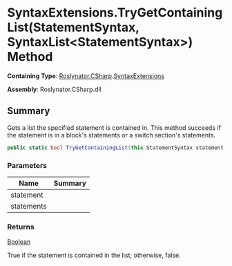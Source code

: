 # SyntaxExtensions\.TryGetContainingList\(StatementSyntax, SyntaxList\<StatementSyntax>\) Method

**Containing Type**: [Roslynator.CSharp](../../README.md)\.[SyntaxExtensions](../README.md)

**Assembly**: Roslynator\.CSharp\.dll

## Summary

Gets a list the specified statement is contained in\.
This method succeeds if the statement is in a block's statements or a switch section's statements\.

```csharp
public static bool TryGetContainingList(this StatementSyntax statement, out SyntaxList<StatementSyntax> statements)
```

### Parameters

| Name | Summary |
| ---- | ------- |
| statement | |
| statements | |

### Returns

[Boolean](https://docs.microsoft.com/en-us/dotnet/api/system.boolean)

True if the statement is contained in the list; otherwise, false\.